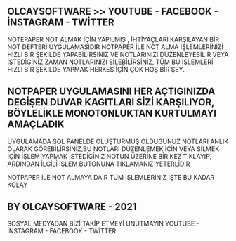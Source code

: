 OLCAYSOFTWARE >> YOUTUBE - FACEBOOK - İNSTAGRAM - TWİTTER
---------------------------------------------------------
NOTEPAPER NOT ALMAK İÇİN YAPILMIŞ , İHTİYAÇLARI KARŞILAYAN BİR NOT DEFTERİ UYGULAMASIDIR
NOTPAPER İLE NOT ALMA İŞLEMLERİNİZİ HIZLI BİR ŞEKİLDE YAPABİLİRSİNİZ VE NOTLARINIZI DÜZENLEYEBİLİR
VEYA İSTEDİGİNİZ ZAMAN NOTLARINIZI SİLEBİLİRSİNİZ, TÜM BU İŞLEMLERİ HIZLI BİR ŞEKİLDE YAPMAK HERKES İÇİN
ÇOK HOŞ BİR ŞEY.

NOTPAPER UYGULAMASINI HER AÇTIGINIZDA DEGİŞEN DUVAR KAGITLARI SİZİ KARŞILIYOR, BÖYLELİKLE MONOTONLUKTAN KURTULMAYI AMAÇLADIK
----
UYGULAMADA SOL PANELDE OLUŞTURMUŞ OLDUGUNUZ NOTLARI ANLIK OLARAK GÖREBİLİRSİNİZ,BU NOTLARI DÜZENLEMEK İÇİN VEYA SİLMEK İÇİN
İŞLEM YAPMAK İSTEDİGİNİZ NOTUN ÜZERİNE BİR KEZ TIKLAYIP, ARDINDAN İLGİLİ İŞLEM BUTONUNA TIKLAMANIZ YETERLİDİR

NOTPAPER İLE NOT ALMAYA DAİR TÜM İŞLEMLERİNİZ İŞTE BU KADAR KOLAY

BY OLCAYSOFTWARE - 2021
----------------------
SOSYAL MEDYADAN BİZİ TAKİP ETMEYİ UNUTMAYIN
YOUTUBE - İNSTAGRAM - FACEBOOK - TWİTTER